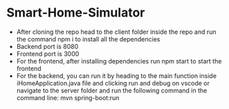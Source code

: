 # Smart-Home-Simulator

- After cloning the repo head to the client folder inside the repo and run the command npm i to install all the dependencies
- Backend port is 8080
- Frontend port is 3000
- For the frontend, after installing dependencies run npm start to start the frontend
- For the backend, you can run it by heading to the main function inside iHomeApplication.java file and clicking run and debug on vscode or navigate to the server folder and run the following command in the command line: mvn spring-boot:run
